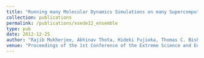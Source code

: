 ```yaml
---
title: "Running many Molecular Dynamics Simulations on many Supercomputers"
collection: publications
permalink: /publications/xsede12_ensemble
type: pub
date: 2012-12-25
author: "Rajib Mukherjee, Abhinav Thota, Hideki Fujioka, Thomas C. Bishop and Shantenu Jha"
venue: "Proceedings of the 1st Conference of the Extreme Science and Engineering Discovery Environment: Bridging from the eXtreme to the Campus and Beyond"
---
```

